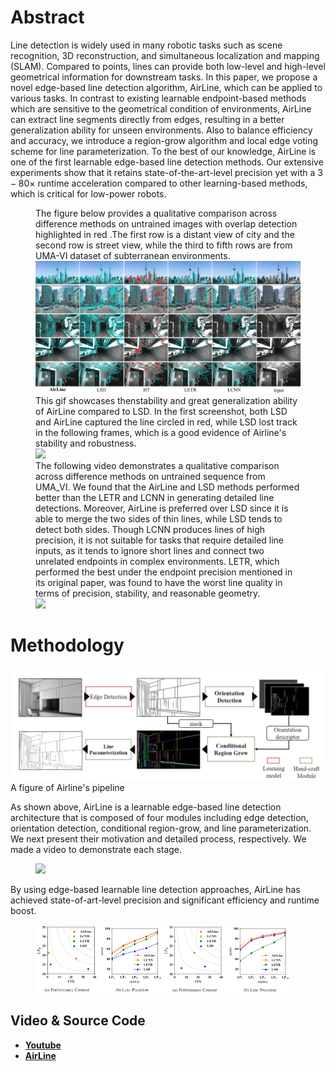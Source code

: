 

# Abstract

Line detection is widely used in many robotic tasks such as scene recognition, 3D reconstruction, and simultaneous localization and mapping (SLAM). Compared to points, lines can provide both low-level and high-level geometrical information for downstream tasks. In this paper, we propose a novel edge-based line detection algorithm, AirLine, which can be applied to various tasks. In contrast to existing learnable endpoint-based methods which are sensitive to the geometrical condition of environments, AirLine can extract line segments directly from edges, resulting in a better generalization ability for unseen environments. Also to balance efficiency and accuracy, we introduce a region-grow algorithm and local edge voting scheme for line parameterization. To the best of our knowledge, AirLine is one of the first learnable edge-based line detection methods. Our extensive experiments show that it retains state-of-the-art-level precision yet with a $3-80\times$ runtime acceleration compared to other learning-based methods, which is critical for low-power robots.

<figure>
    <figcaption>
        The figure below provides a qualitative comparison across difference methods on untrained images with overlap detection highlighted in red .The first row is a distant view of city and the second row is street view, while the third to fifth rows are from UMA-VI dataset of subterranean environments.
    </figcaption>
    <img src="/img/cp2.png" />
    <figcaption>
        This gif showcases thenstability and great generalization ability of AirLine compared to LSD. In the first screenshot, both LSD and AirLine captured the line circled in red, while LSD lost track in the following frames, which is a good evidence of Airline's stability and robustness.
    </figcaption>
    <img src="/img/vsLSD.gif" />
    <figcaption>
        The following video demonstrates a qualitative comparison across difference methods on untrained sequence from UMA_VI. We found that the AirLine and LSD methods performed better than the LETR and LCNN in generating detailed line detections.
        Moreover, AirLine is preferred over LSD since it is able to merge the two sides of thin lines, while LSD tends to detect both sides.
        Though LCNN produces lines of high precision, it is not suitable for tasks that require detailed line inputs, as it tends to ignore short lines and connect two unrelated endpoints in complex environments. LETR, which performed the best under the endpoint precision mentioned in its original paper, was found to have the worst line quality in terms of precision, stability, and reasonable geometry. 
    </figcaption>
    <img src="/img/qualitativecomp.gif" />
    
</figure>

# Methodology

</figure>
    <img src="/img/pipeline.png" />
    <figcaption>
        A figure of Airline's pipeline
    </figcaption>
</figure>

As shown above, AirLine is a learnable edge-based line detection architecture that is composed of four modules including edge detection, orientation detection, conditional region-grow, and line parameterization. We next present their motivation and detailed process, respectively. We made a video to demonstrate each stage.

<figure>
    <img src="/img/pipeline.gif"/>
</figure>
By using edge-based learnable line detection approaches, AirLine has achieved state-of-art-level precision and significant efficiency and runtime boost.
<figure>
    <img src="/img/wffig.png" width=48%><img src="/img/yufig.png" width=48%/>
</figure>


## Video & Source Code

* **[Youtube](https://www.youtube.com/watch?v=EKDx3Z9qYUQ)**
* **[AirLine](https://github.com/sair-lab/AirLine)**

